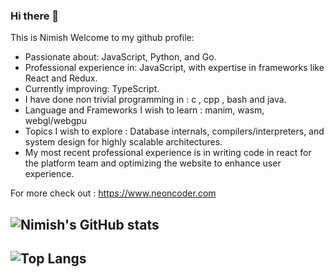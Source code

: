 ### Hi there 👋
This is Nimish
Welcome to my github profile:
- Passionate about: JavaScript, Python, and Go.
- Professional experience in: JavaScript, with expertise in frameworks like React and Redux.
- Currently improving: TypeScript.
- I have done non trivial programming in : c , cpp , bash and java.
- Language and Frameworks I wish to learn : manim, wasm, webgl/webgpu
- Topics I wish to explore : Database internals, compilers/interpreters, and system design for highly scalable architectures.
- My most recent professional experience is in writing code in react for the platform team and optimizing the website to enhance user experience.

For more check out : https://www.neoncoder.com

<!--
**nimishgo/nimishgo** is a ✨ _special_ ✨ repository because its `README.md` (this file) appears on your GitHub profile.
For more check : https://www.neoncoder.com
Here are some ideas to get you started:

- 🔭 I’m currently working on ...
- 🌱 I’m currently learning ...
- 👯 I’m looking to collaborate on ...
- 🤔 I’m looking for help with ...
- 💬 Ask me about ...
- 📫 How to reach me: ...
- 😄 Pronouns: ...
- ⚡ Fun fact: ...
-->
<!-- ![Github stats](https://github-readme-stats.vercel.app/api?username=nimishgo&theme=highcontrast&show_icons=true&count_private=true) --> 
![Nimish's GitHub stats](https://github-readme-stats.vercel.app/api?username=nimishgo&show_icons=true&theme=radical)
---
![Top Langs](https://github-readme-stats.vercel.app/api/top-langs/?username=nimishgo&hide_progress=true)
---

